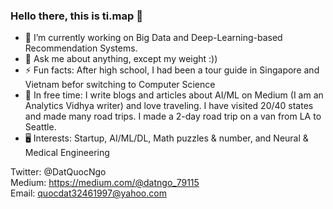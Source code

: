 ### Hello there, this is ti.map 👋

- 🔭 I’m currently working on Big Data and Deep-Learning-based Recommendation Systems.
- 💬 Ask me about anything, except my weight :))
- ⚡ Fun facts: After high school, I had been a tour guide in Singapore and Vietnam befor switching to Computer Science
- 🌱 In free time: I write blogs and articles about AI/ML on Medium (I am an Analytics Vidhya writer) and love traveling. I have visited 20/40 states and made many road trips. I made a 2-day road trip on a van from LA to Seattle. 
- 🖥 Interests: Startup, AI/ML/DL, Math puzzles & number, and Neural & Medical Engineering

Twitter: @DatQuocNgo\
Medium: https://medium.com/@datngo_79115 \
Email: quocdat32461997@yahoo.com
